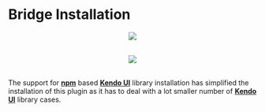 # Bridge Installation


<p align=center>
  <img src="https://user-images.githubusercontent.com/2712405/30783771-b297d260-a116-11e7-9303-c320bbacef48.png"></img>
 <br><br>
</p>

<p align=center>
  <img src="https://user-images.githubusercontent.com/2712405/30787005-c6f949be-a14d-11e7-9a07-30e67238c959.png"></img>
 <br><br>
</p>

The support for **[npm](https://www.npmjs.com/)** based **[Kendo UI](http://www.telerik.com/kendo-ui)** library installation has simplified the installation of this plugin as it has to deal with a lot smaller number of **[Kendo UI](http://www.telerik.com/kendo-ui)** library cases.



